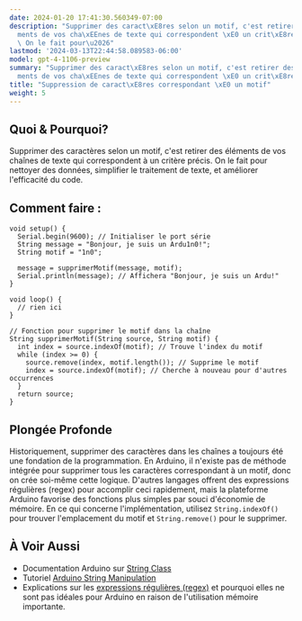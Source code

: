 ```yaml
---
date: 2024-01-20 17:41:30.560349-07:00
description: "Supprimer des caract\xE8res selon un motif, c'est retirer des \xE9l\xE9\
  ments de vos cha\xEEnes de texte qui correspondent \xE0 un crit\xE8re pr\xE9cis.\
  \ On le fait pour\u2026"
lastmod: '2024-03-13T22:44:58.089583-06:00'
model: gpt-4-1106-preview
summary: "Supprimer des caract\xE8res selon un motif, c'est retirer des \xE9l\xE9\
  ments de vos cha\xEEnes de texte qui correspondent \xE0 un crit\xE8re pr\xE9cis."
title: "Suppression de caract\xE8res correspondant \xE0 un motif"
weight: 5
---
```


## Quoi & Pourquoi?
Supprimer des caractères selon un motif, c'est retirer des éléments de vos chaînes de texte qui correspondent à un critère précis. On le fait pour nettoyer des données, simplifier le traitement de texte, et améliorer l'efficacité du code.

## Comment faire :
```Arduino
void setup() {
  Serial.begin(9600); // Initialiser le port série
  String message = "Bonjour, je suis un Ardu1n0!";
  String motif = "1n0";
  
  message = supprimerMotif(message, motif);
  Serial.println(message); // Affichera "Bonjour, je suis un Ardu!"
}

void loop() {
  // rien ici
}

// Fonction pour supprimer le motif dans la chaîne
String supprimerMotif(String source, String motif) {
  int index = source.indexOf(motif); // Trouve l'index du motif
  while (index >= 0) {
    source.remove(index, motif.length()); // Supprime le motif
    index = source.indexOf(motif); // Cherche à nouveau pour d'autres occurrences
  }
  return source;
}
```

## Plongée Profonde
Historiquement, supprimer des caractères dans les chaînes a toujours été une fondation de la programmation. En Arduino, il n'existe pas de méthode intégrée pour supprimer tous les caractères correspondant à un motif, donc on crée soi-même cette logique. D'autres langages offrent des expressions régulières (regex) pour accomplir ceci rapidement, mais la plateforme Arduino favorise des fonctions plus simples par souci d'économie de mémoire. En ce qui concerne l'implémentation, utilisez `String.indexOf()` pour trouver l'emplacement du motif et `String.remove()` pour le supprimer.

## À Voir Aussi
- Documentation Arduino sur [String Class](https://www.arduino.cc/reference/en/language/variables/data-types/stringobject/)
- Tutoriel [Arduino String Manipulation](https://www.arduino.cc/en/Tutorial/BuiltInExamples/StringAdditionOperator)
- Explications sur les [expressions régulières (regex)](https://www.regular-expressions.info/) et pourquoi elles ne sont pas idéales pour Arduino en raison de l'utilisation mémoire importante.
